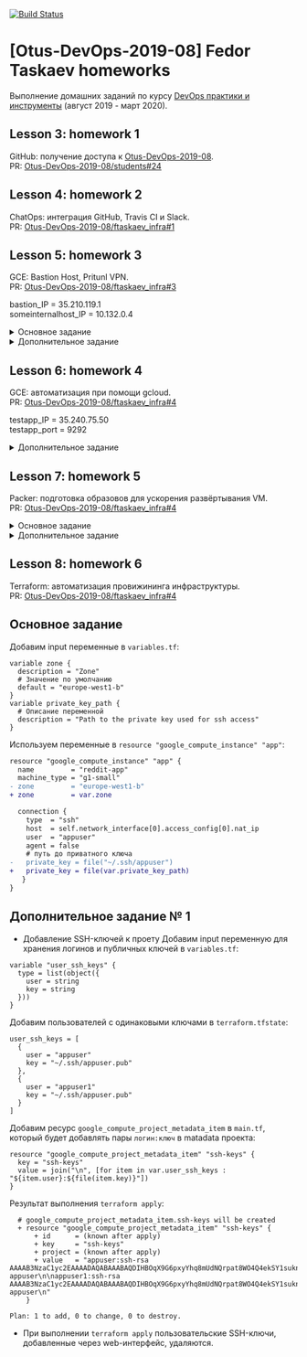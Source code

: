 [![Build Status](https://travis-ci.com/Otus-DevOps-2019-08/ftaskaev_infra.svg?branch=master)](https://travis-ci.com/Otus-DevOps-2019-08/ftaskaev_infra)
# [Otus-DevOps-2019-08] Fedor Taskaev homeworks
Выполнение домашних заданий по курсу [DevOps практики и инструменты](https://otus.ru/lessons/devops-praktiki-i-instrumenty/) (август 2019 - март 2020).

## Lesson 3: homework 1
GitHub: получение доступа к [Otus-DevOps-2019-08](https://github.com/Otus-DevOps-2019-08).  
PR: [Otus-DevOps-2019-08/students#24](https://github.com/Otus-DevOps-2019-08/students/pull/24)

## Lesson 4: homework 2
ChatOps: интеграция GitHub, Travis CI и Slack.  
PR: [Otus-DevOps-2019-08/ftaskaev_infra#1](https://github.com/Otus-DevOps-2019-08/ftaskaev_infra/pull/1)

## Lesson 5: homework 3
GCE: Bastion Host, Pritunl VPN.  
PR: [Otus-DevOps-2019-08/ftaskaev_infra#3](https://github.com/Otus-DevOps-2019-08/ftaskaev_infra/pull/3)

bastion_IP = 35.210.119.1  
someinternalhost_IP = 10.132.0.4

<details>
  <summary>Основное задание</summary>

Для подключения к VM необходимо настроить `~/.ssh/config`:
```
Host bastion
 HostName 35.210.119.1
 User me
 IdentityFile ~/.ssh/gce-otus-infra

Host internal
 HostName internal.europe-west1-d.c.otus-devops-infra-253221.internal
 User me
 ForwardAgent yes
 ProxyCommand ssh me@bastion -W %h:%p
```
</details>

<details>
  <summary>Дополнительное задание</summary>

Сгенерировать валидный сертификат для домена 35-210-119-1.sslip.io:
```console
$ sudo yum install certbot
$ sudo certbot certonly --standalone \
>                       --register-unsafely-without-email \
>                       --preferred-challenges http \
>                       -d 35-210-119-1.sslip.io
```

Проверить установленный сертификат:
```console
$ curl -v https://35-210-119-1.sslip.io 2>&1 | awk 'BEGIN { cert=0 } /^\* SSL connection/ { cert=1 } /^\*/ { if (cert) print }'
* SSL connection using TLSv1.2 / ECDHE-ECDSA-AES128-GCM-SHA256
* ALPN, server accepted to use h2
* Server certificate:
*  subject: CN=35-210-119-1.sslip.io
*  start date: Sep 17 23:57:32 2019 GMT
*  expire date: Dec 16 23:57:32 2019 GMT
*  subjectAltName: host "35-210-119-1.sslip.io" matched cert's "35-210-119-1.sslip.io"
*  issuer: C=US; O=Let's Encrypt; CN=Let's Encrypt Authority X3
*  SSL certificate verify ok.
* Using HTTP2, server supports multi-use
* Connection state changed (HTTP/2 confirmed)
* Copying HTTP/2 data in stream buffer to connection buffer after upgrade: len=0
* Using Stream ID: 1 (easy handle 0x7fdbf300b400)
* Connection state changed (MAX_CONCURRENT_STREAMS updated)!
* Connection #0 to host 35-210-119-1.sslip.io left intact
```
</details>

## Lesson 6: homework 4
GCE: автоматизация при помощи gcloud.  
PR: [Otus-DevOps-2019-08/ftaskaev_infra#4](https://github.com/Otus-DevOps-2019-08/ftaskaev_infra/pull/4)

testapp_IP = 35.240.75.50  
testapp_port = 9292

<details>
  <summary>Дополнительное задание</summary>

Создать VM с Ubuntu 16.04 LTS и установить необходимое ПО с помощью [startup-script](https://gist.github.com/ftaskaev/20d92458978807c2ab7caa358ec29e43):
```console
$ gcloud compute instances create reddit-ap \
    --boot-disk-size=10GB \
    --image-family ubuntu-1604-lts \
    --image-project==ubuntu-os-cloud \
    --machine-type=g1-small \
    --tags puma-server \
    --restart-on-failure \
    --metadata startup-script-url=https://gist.githubusercontent.com/ftaskaev/20d92458978807c2ab7caa358ec29e43/raw/2b10ed67878a8db22cb5ce77333478272ca81d9b/puma-server-install.sh
```

Создать правило фильтрации для тэга puma-server:
```console
$ gcloud compute firewall-rules create default-puma-server \
    --description="Allow traffic to puma-server" \
    --allow=tcp:9292 \
    --target-tags=puma-server
```
</details>

## Lesson 7: homework 5
Packer: подготовка образовов для ускорения развёртывания VM.  
PR: [Otus-DevOps-2019-08/ftaskaev_infra#4](https://github.com/Otus-DevOps-2019-08/ftaskaev_infra/pull/5)

<details>
  <summary>Основное задание</summary>

Собран образ `reddit-base-1569407504` на основе Ubuntu 16.04 LTS с предустановленными Ruby и MongoDB.
```console
$ gcloud compute images list --no-standard-images
NAME                    PROJECT                   FAMILY       DEPRECATED  STATUS
reddit-base-1569407504  ************************  reddit-base              READY
```
</details>

<details>
  <summary>Дополнительное задание</summary>

Создан образ `reddit-full-1569408139` на основе созданного ранее `reddit-base-1569407504` с предустановленными reddit server.  

```console
$ gcloud compute images list --no-standard-images
NAME                    PROJECT                   FAMILY       DEPRECATED  STATUS
reddit-base-1569407504  ************************  reddit-base              READY
reddit-full-1569408139  ************************  reddit-full              READY
```

Добавлен скрипт `create-redditvm.sh` для развёртывания VM из созданного образа.

```console
$ config-scripts/create-redditvm.sh
Created [https://www.googleapis.com/compute/v1/projects/************************/zones/europe-west1-d/instances/reddit-ap].
NAME       ZONE            MACHINE_TYPE  PREEMPTIBLE  INTERNAL_IP  EXTERNAL_IP  STATUS
reddit-ap  europe-west1-d  f1-micro                   10.132.0.46  34.76.12.56  RUNNING
```
```console
$ curl -I 34.76.12.56:9292
HTTP/1.1 200 OK
Content-Type: text/html;charset=utf-8
X-XSS-Protection: 1; mode=block
X-Content-Type-Options: nosniff
X-Frame-Options: SAMEORIGIN
Set-Cookie: rack.session=BAh7CEkiD3Nlc3Npb25faWQGOgZFVEkiRTgzZjI4MTZmOGE4YmZhZTg5YTQy%0AMGU0MWRkNzBiNmQ2MmYwZDdmZDY2MjA0ZDBlOTU5YWM4YjEyYzA4NzI5ZDUG%0AOwBGSSIJY3NyZgY7AEZJIjE1MVAwNWdBRGc2UEUzVi8vcGpQUU0yVUFzQjlU%0AOTZoYWplUk5GVHpPczJJPQY7AEZJIg10cmFja2luZwY7AEZ7B0kiFEhUVFBf%0AVVNFUl9BR0VOVAY7AFRJIi01NmMxYTdkOWI2YjdjZjUyMTdkNTk1YjM4MjVm%0AZDc4MjI5MmIyNGNjBjsARkkiGUhUVFBfQUNDRVBUX0xBTkdVQUdFBjsAVEki%0ALWRhMzlhM2VlNWU2YjRiMGQzMjU1YmZlZjk1NjAxODkwYWZkODA3MDkGOwBG%0A--24740450230e9707b810bbaadb995e84a828a484; path=/; HttpOnly
Content-Length: 1861
```
</details>

## Lesson 8: homework 6
Terraform: автоматизация провижининга инфраструктуры.  
PR: [Otus-DevOps-2019-08/ftaskaev_infra#4](https://github.com/Otus-DevOps-2019-08/ftaskaev_infra/pull/6)

## Основное задание
Добавим input переменные в `variables.tf`:
```
variable zone {
  description = "Zone"
  # Значение по умолчанию
  default = "europe-west1-b"
}
variable private_key_path {
  # Описание переменной
  description = "Path to the private key used for ssh access"
}
```

Используем переменные в `resource "google_compute_instance" "app"`:
```diff
resource "google_compute_instance" "app" {
  name         = "reddit-app"
  machine_type = "g1-small"
- zone         = "europe-west1-b"
+ zone         = var.zone

  connection {
    type  = "ssh"
    host  = self.network_interface[0].access_config[0].nat_ip
    user  = "appuser"
    agent = false
    # путь до приватного ключа
-   private_key = file("~/.ssh/appuser")
+   private_key = file(var.private_key_path)
   }
}
```

## Дополнительное задание № 1
- Добавление SSH-ключей к проету
Добавим input переменную для хранения логинов и публичных ключей в `variables.tf`:
```
variable "user_ssh_keys" {
  type = list(object({
    user = string
    key = string
  }))
}
```

Добавим пользователей с одинаковыми ключами в `terraform.tfstate`:
```
user_ssh_keys = [
  {
    user = "appuser"
    key = "~/.ssh/appuser.pub"
  },
  {
    user = "appuser1"
    key = "~/.ssh/appuser.pub"
  }
]
```

Добавим ресурс `google_compute_project_metadata_item` в `main.tf`, который будет добавлять пары `логин:ключ` в matadata проекта:
```
resource "google_compute_project_metadata_item" "ssh-keys" {
  key = "ssh-keys"
  value = join("\n", [for item in var.user_ssh_keys : "${item.user}:${file(item.key)}"])
}
```

Результат выполнения `terraform apply`:
```console
  # google_compute_project_metadata_item.ssh-keys will be created
  + resource "google_compute_project_metadata_item" "ssh-keys" {
      + id      = (known after apply)
      + key     = "ssh-keys"
      + project = (known after apply)
      + value   = "appuser:ssh-rsa AAAAB3NzaC1yc2EAAAADAQABAAABAQDIHBOqX9G6pxyYhq8mUdNQrpat8WO4Q4ekSY1suknDJyzyDm+rbAeUew0DopinkojAiiCY6fAVfiKhNpNqAMXh+qWshfDYF85B5bJheObI7Oxd79thm3i0JiHU4NLZsVqRSspufdfzCrzheWE84IXn76X1vdR6rUZQvdAlyPnDB9XM1vSnKQOWLB3+wmjqeBwCNivtMWXXx2hh9flfw9zI5gWSyGTH2EVGpFOToswBde0QpW8CLde+mjV92GNQZIZjmh5B4Xolf1hXiVEFXchHvCHDxnnFBCO36xTKhzEZeXyvY5bchIJ+mf94ZJs7qCPlYjINKL9tiNZEj2MagWL3 appuser\n\nappuser1:ssh-rsa AAAAB3NzaC1yc2EAAAADAQABAAABAQDIHBOqX9G6pxyYhq8mUdNQrpat8WO4Q4ekSY1suknDJyzyDm+rbAeUew0DopinkojAiiCY6fAVfiKhNpNqAMXh+qWshfDYF85B5bJheObI7Oxd79thm3i0JiHU4NLZsVqRSspufdfzCrzheWE84IXn76X1vdR6rUZQvdAlyPnDB9XM1vSnKQOWLB3+wmjqeBwCNivtMWXXx2hh9flfw9zI5gWSyGTH2EVGpFOToswBde0QpW8CLde+mjV92GNQZIZjmh5B4Xolf1hXiVEFXchHvCHDxnnFBCO36xTKhzEZeXyvY5bchIJ+mf94ZJs7qCPlYjINKL9tiNZEj2MagWL3 appuser\n"
    }

Plan: 1 to add, 0 to change, 0 to destroy.
```

- При выполнении `terraform apply` пользовательские SSH-ключи, добавленные через web-интерфейс, удаляются.

